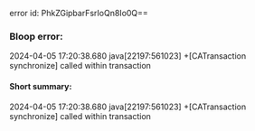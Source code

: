 error id: PhkZGipbarFsrIoQn8Io0Q==
### Bloop error:

2024-04-05 17:20:38.680 java[22197:561023] +[CATransaction synchronize] called within transaction
#### Short summary: 

2024-04-05 17:20:38.680 java[22197:561023] +[CATransaction synchronize] called within transaction